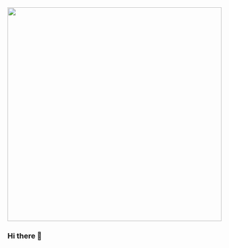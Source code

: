 <img src="https://user-images.githubusercontent.com/151842/203418230-58295991-e7ac-4e40-ae75-075bffcf17c2.png" width="480">

### Hi there 👋

<!--
**nicbell/nicbell** is a ✨ _special_ ✨ repository because its `README.md` (this file) appears on your GitHub profile.

Here are some ideas to get you started:

- 🔭 I’m currently working on ...
- 🌱 I’m currently learning ...
- 👯 I’m looking to collaborate on ...
- 🤔 I’m looking for help with ...
- 💬 Ask me about ...
- 📫 How to reach me: ...
- 😄 Pronouns: ...
- ⚡ Fun fact: ...
-->
